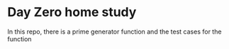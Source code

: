 # Day Zero home study
In this repo, there is a prime generator function and the test cases for the function 
